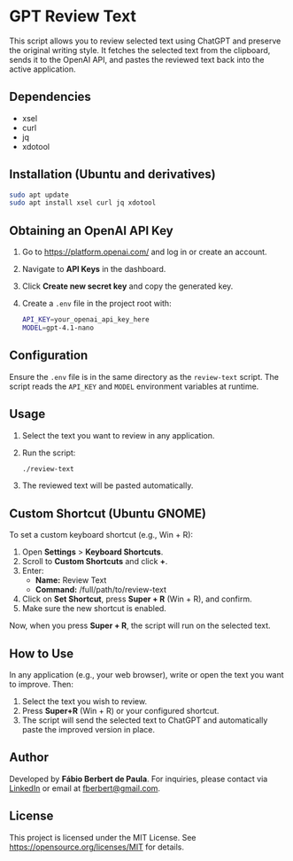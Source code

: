  # GPT Review Text

 This script allows you to review selected text using ChatGPT and preserve the original writing style.
 It fetches the selected text from the clipboard, sends it to the OpenAI API, and pastes the reviewed text back into the active application.

 ## Dependencies
 - xsel
 - curl
 - jq
 - xdotool

 ## Installation (Ubuntu and derivatives)

 ```bash
 sudo apt update
 sudo apt install xsel curl jq xdotool
 ```

 ## Obtaining an OpenAI API Key
 1. Go to https://platform.openai.com/ and log in or create an account.
 2. Navigate to **API Keys** in the dashboard.
 3. Click **Create new secret key** and copy the generated key.
 4. Create a `.env` file in the project root with:

    ```bash
    API_KEY=your_openai_api_key_here
    MODEL=gpt-4.1-nano
    ```

 ## Configuration
 Ensure the `.env` file is in the same directory as the `review-text` script.
 The script reads the `API_KEY` and `MODEL` environment variables at runtime.

 ## Usage
 1. Select the text you want to review in any application.
 2. Run the script:

    ```bash
    ./review-text
    ```

 3. The reviewed text will be pasted automatically.

 ## Custom Shortcut (Ubuntu GNOME)
 To set a custom keyboard shortcut (e.g., Win + R):

 1. Open **Settings** > **Keyboard Shortcuts**.
 2. Scroll to **Custom Shortcuts** and click **+**.
 3. Enter:
    - **Name:** Review Text
    - **Command:** /full/path/to/review-text
 4. Click on **Set Shortcut**, press **Super + R** (Win + R), and confirm.
 5. Make sure the new shortcut is enabled.

 Now, when you press **Super + R**, the script will run on the selected text.

## How to Use

In any application (e.g., your web browser), write or open the text you want to improve. Then:

1. Select the text you wish to review.
2. Press **Super+R** (Win + R) or your configured shortcut.
3. The script will send the selected text to ChatGPT and automatically paste the improved version in place.

## Author

Developed by **Fábio Berbert de Paula**. For inquiries, please contact via [LinkedIn](https://www.linkedin.com/in/fabio-linux/) or email at [fberbert@gmail.com](mailto:fberbert@gmail.com).

## License

This project is licensed under the MIT License. See https://opensource.org/licenses/MIT for details.
